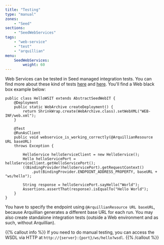 ```yaml
---
title: "Testing"
type: "manual"
zones:
    - "Seed"
sections:
    - "SeedWebServices"
tags:
    - "web-service"
    - "test"
    - "arquillian"
menu:
    SeedWebServices:
        weight: 60
---
```


Web Services can be tested in Seed managed integration tests. You can find more about these kind of tests 
[here](../../testing/integration) and [here](../../testing/integration-web). You'll find a Web black box example below:

```
public class HelloWSIT extends AbstractSeedWebIT {
    @Deployment
    public static WebArchive createDeployment() {
        return ShrinkWrap.create(WebArchive.class).setWebXML("WEB-INF/web.xml");
    }

    @Test
    @RunAsClient
    public void webservice_is_working_correctly(@ArquillianResource URL baseURL)
    throws Exception {
    
        HelloService helloServiceClient = new HelloService();
        Hello helloServicePort = helloServiceClient.getHelloServicePort();
        ((BindingProvider)helloServicePort).getRequestContext()
            .put(BindingProvider.ENDPOINT_ADDRESS_PROPERTY, baseURL + "ws/hello");
        
        String response = helloServicePort.sayHello("World");
        Assertions.assertThat(response).isEqualTo("Hello World");
    }
}
```

You have to specify the endpoint using `@ArquillianResource URL baseURL`, because Arquillian generates
a different base URL for each run. You may also create standalone integration tests (outside a Web environment and as such, 
without Arquillian). 

{{% callout info %}} 
If you need to do manual testing, you can access the WSDL via HTTP at `http://{server}:{port}/ws/hello?wsdl`.
{{% /callout %}}
